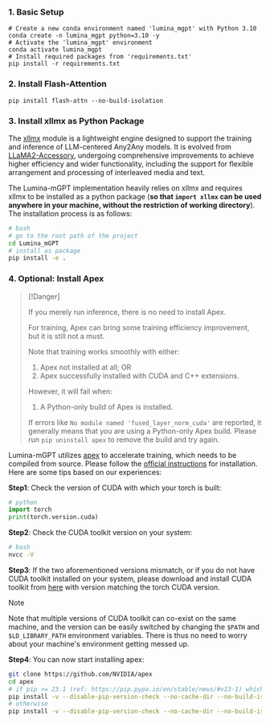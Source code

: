 
### 1. Basic Setup

```
# Create a new conda environment named 'lumina_mgpt' with Python 3.10
conda create -n lumina_mgpt python=3.10 -y
# Activate the 'lumina_mgpt' environment
conda activate lumina_mgpt
# Install required packages from 'requirements.txt'
pip install -r requirements.txt
```

### 2. Install Flash-Attention
```
pip install flash-attn --no-build-isolation
```

### 3. Install xllmx as Python Package
The [xllmx](./xllmx) module is a lightweight engine designed to support the training and inference of
LLM-centered Any2Any models. It is evolved from [LLaMA2-Accessory](https://github.com/Alpha-VLLM/LLaMA2-Accessory), undergoing comprehensive improvements to achieve higher efficiency and
wider functionality, including the support for flexible arrangement and processing of interleaved media and text.

The Lumina-mGPT implementation heavily relies on xllmx and requires xllmx to be installed as a python package (**so that `import xllmx` can be used anywhere in your machine, without the restriction of working directory**).
The installation process is as follows:
```bash
# bash
# go to the root path of the project
cd Lumina_mGPT
# install as package
pip install -e .
```

### 4. Optional: Install Apex
> [!Danger]
>
> If you merely run inference, there is no need to install Apex.
>
> For training, Apex can bring some training efficiency improvement, but it is still not a must.
>
> Note that training works smoothly with either:
> 1. Apex not installed at all; OR
> 2. Apex successfully installed with CUDA and C++ extensions.
>
> However, it will fail when:
> 1. A Python-only build of Apex is installed.
>
> If errors like `No module named 'fused_layer_norm_cuda'` are reported, it generally means that you are
using a Python-only Apex build. Please run `pip uninstall apex` to remove the build and try again.

Lumina-mGPT utilizes [apex](https://github.com/NVIDIA/apex) to accelerate training, which needs to be compiled from source. Please follow the [official instructions](https://github.com/NVIDIA/apex#from-source) for installation.
Here are some tips based on our experiences:

**Step1**: Check the version of CUDA with which your torch is built:
 ```python
# python
import torch
print(torch.version.cuda)
```

**Step2**: Check the CUDA toolkit version on your system:
```bash
# bash
nvcc -V
```
**Step3**: If the two aforementioned versions mismatch, or if you do not have CUDA toolkit installed on your system,
please download and install CUDA toolkit from [here](https://developer.nvidia.com/cuda-toolkit-archive) with version matching the torch CUDA version.

> [!Note]
>
> Note that multiple versions of CUDA toolkit can co-exist on the same machine, and the version can be easily switched by changing the `$PATH` and `$LD_LIBRARY_PATH` environment variables.
There is thus no need to worry about your machine's environment getting messed up.

**Step4**: You can now start installing apex:
```bash
git clone https://github.com/NVIDIA/apex
cd apex
# if pip >= 23.1 (ref: https://pip.pypa.io/en/stable/news/#v23-1) which supports multiple `--config-settings` with the same key...
pip install -v --disable-pip-version-check --no-cache-dir --no-build-isolation --config-settings "--build-option=--cpp_ext" --config-settings "--build-option=--cuda_ext" ./
# otherwise
pip install -v --disable-pip-version-check --no-cache-dir --no-build-isolation --global-option="--cpp_ext" --global-option="--cuda_ext" ./
```
